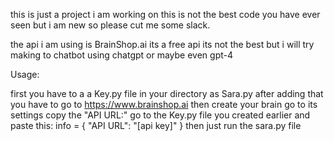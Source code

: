 this is just a project i am working on this is not the best code you have ever seen but i am new so please cut me some slack.

the api i am using is BrainShop.ai its a free api its not the best but i will try making to chatbot using chatgpt or maybe even gpt-4

Usage:

first you have to a a Key.py file in your directory as Sara.py after adding that you have to go to
https://www.brainshop.ai
then create your brain go to its settings copy the "API URL:"
go to the Key.py file you created earlier and paste this:
info = {
"API URL": "[api key]"
}
then just run the sara.py file

